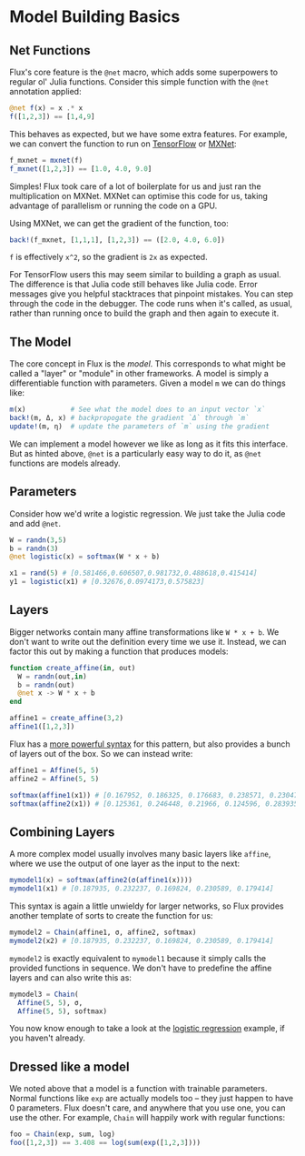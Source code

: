 # Model Building Basics

## Net Functions

Flux's core feature is the `@net` macro, which adds some superpowers to regular ol' Julia functions. Consider this simple function with the `@net` annotation applied:

```julia
@net f(x) = x .* x
f([1,2,3]) == [1,4,9]
```

This behaves as expected, but we have some extra features. For example, we can convert the function to run on [TensorFlow](https://www.tensorflow.org/) or  [MXNet](https://github.com/dmlc/MXNet.jl):

```julia
f_mxnet = mxnet(f)
f_mxnet([1,2,3]) == [1.0, 4.0, 9.0]
```

Simples! Flux took care of a lot of boilerplate for us and just ran the multiplication on MXNet. MXNet can optimise this code for us, taking advantage of parallelism or running the code on a GPU.

Using MXNet, we can get the gradient of the function, too:

```julia
back!(f_mxnet, [1,1,1], [1,2,3]) == ([2.0, 4.0, 6.0])
```

`f` is effectively `x^2`, so the gradient is `2x` as expected.

For TensorFlow users this may seem similar to building a graph as usual. The difference is that Julia code still behaves like Julia code. Error messages give you helpful stacktraces that pinpoint mistakes. You can step through the code in the debugger. The code runs when it's called, as usual, rather than running once to build the graph and then again to execute it.

## The Model

The core concept in Flux is the *model*. This corresponds to what might be called a "layer" or "module" in other frameworks. A model is simply a differentiable function with parameters. Given a model `m` we can do things like:

```julia
m(x)           # See what the model does to an input vector `x`
back!(m, Δ, x) # backpropogate the gradient `Δ` through `m`
update!(m, η)  # update the parameters of `m` using the gradient
```

We can implement a model however we like as long as it fits this interface. But as hinted above, `@net` is a particularly easy way to do it, as `@net` functions are models already.

## Parameters

Consider how we'd write a logistic regression. We just take the Julia code and add `@net`.

```julia
W = randn(3,5)
b = randn(3)
@net logistic(x) = softmax(W * x + b)

x1 = rand(5) # [0.581466,0.606507,0.981732,0.488618,0.415414]
y1 = logistic(x1) # [0.32676,0.0974173,0.575823]
```

<!-- TODO -->

## Layers

Bigger networks contain many affine transformations like `W * x + b`. We don't want to write out the definition every time we use it. Instead, we can factor this out by making a function that produces models:

```julia
function create_affine(in, out)
  W = randn(out,in)
  b = randn(out)
  @net x -> W * x + b
end

affine1 = create_affine(3,2)
affine1([1,2,3])
```

Flux has a [more powerful syntax](templates.html) for this pattern, but also provides a bunch of layers out of the box. So we can instead write:

```julia
affine1 = Affine(5, 5)
affine2 = Affine(5, 5)

softmax(affine1(x1)) # [0.167952, 0.186325, 0.176683, 0.238571, 0.23047]
softmax(affine2(x1)) # [0.125361, 0.246448, 0.21966, 0.124596, 0.283935]
```

## Combining Layers

A more complex model usually involves many basic layers like `affine`, where we use the output of one layer as the input to the next:

```julia
mymodel1(x) = softmax(affine2(σ(affine1(x))))
mymodel1(x1) # [0.187935, 0.232237, 0.169824, 0.230589, 0.179414]
```

This syntax is again a little unwieldy for larger networks, so Flux provides another template of sorts to create the function for us:

```julia
mymodel2 = Chain(affine1, σ, affine2, softmax)
mymodel2(x2) # [0.187935, 0.232237, 0.169824, 0.230589, 0.179414]
```

`mymodel2` is exactly equivalent to `mymodel1` because it simply calls the provided functions in sequence. We don't have to predefine the affine layers and can also write this as:

```julia
mymodel3 = Chain(
  Affine(5, 5), σ,
  Affine(5, 5), softmax)
```

You now know enough to take a look at the [logistic regression](../examples/logreg.md) example, if you haven't already.

## Dressed like a model

We noted above that a model is a function with trainable parameters. Normal functions like `exp` are actually models too – they just happen to have 0 parameters. Flux doesn't care, and anywhere that you use one, you can use the other. For example, `Chain` will happily work with regular functions:

```julia
foo = Chain(exp, sum, log)
foo([1,2,3]) == 3.408 == log(sum(exp([1,2,3])))
```

